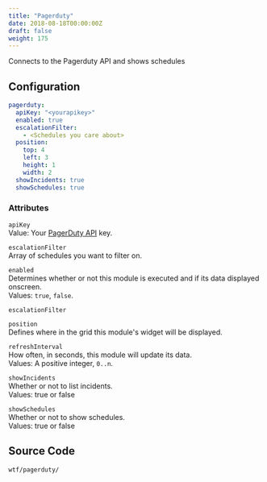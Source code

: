 ```yaml
---
title: "Pagerduty"
date: 2018-08-18T00:00:00Z
draft: false
weight: 175
---
```


Connects to the Pagerduty API and shows schedules

## Configuration

```yaml
pagerduty:
  apiKey: "<yourapikey>"
  enabled: true
  escalationFilter:
    - <Schedules you care about>
  position:
    top: 4
    left: 3
    height: 1
    width: 2
  showIncidents: true
  showSchedules: true
```

### Attributes

`apiKey` <br />
Value: Your <a href="https://v2.developer.pagerduty.com/docs/authentication">PagerDuty API</a> key.

`escalationFilter` <br />
Array of schedules you want to filter on.

`enabled` <br />
Determines whether or not this module is executed and if its data displayed onscreen. <br />
Values: `true`, `false`.

`escalationFilter` <br />

`position` <br />
Defines where in the grid this module's widget will be displayed. <br />

`refreshInterval` <br />
How often, in seconds, this module will update its data. <br />
Values: A positive integer, `0..n`.

`showIncidents` <br />
Whether or not to list incidents. <br />
Values: true or false

`showSchedules` <br />
Whether or not to show schedules. <br />
Values: true or false

## Source Code

```bash
wtf/pagerduty/
```
